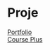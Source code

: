 # Proje

<a href="https://training-html-css-wheat.vercel.app/">Portfolio</a> </br>
<a href="https://training-html-css-pftj.vercel.app/">Course Plus</a> </br>
